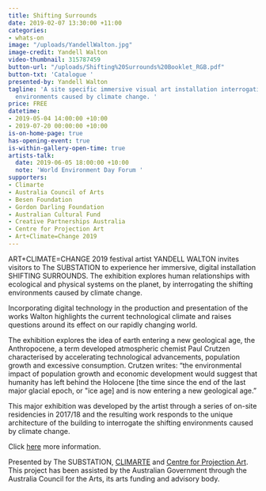 ```yaml
---
title: Shifting Surrounds
date: 2019-02-07 13:30:00 +11:00
categories:
- whats-on
image: "/uploads/YandellWalton.jpg"
image-credit: Yandell Walton
video-thumbnail: 315787459
button-url: "/uploads/Shifting%20Surrounds%20Booklet_RGB.pdf"
button-txt: 'Catalogue '
presented-by: Yandell Walton
tagline: 'A site specific immersive visual art installation interrogating the shifting
  environments caused by climate change. '
price: FREE
datetime:
- 2019-05-04 14:00:00 +10:00
- 2019-07-20 00:00:00 +10:00
is-on-home-page: true
has-opening-event: true
is-within-gallery-open-time: true
artists-talk:
  date: 2019-06-05 18:00:00 +10:00
  note: 'World Environment Day Forum '
supporters:
- Climarte
- Australia Council of Arts
- Besen Foundation
- Gordon Darling Foundation
- Australian Cultural Fund
- Creative Partnerships Australia
- Centre for Projection Art
- Art+Climate=Change 2019
---
```


ART+CLIMATE=CHANGE 2019 festival artist YANDELL WALTON invites visitors to The SUBSTATION to experience her immersive, digital installation SHIFTING SURROUNDS. The exhibition explores human relationships with ecological and physical systems on the planet, by interrogating the shifting environments caused by climate change. 

Incorporating digital technology in the production and presentation of the works Walton highlights the current technological climate and raises questions around its effect on our rapidly changing world.

The exhibition explores the idea of earth entering a new geological age, the Anthropocene, a term developed atmospheric chemist Paul Crutzen characterised by accelerating technological advancements, population growth and excessive consumption. Crutzen writes: “the environmental impact of population growth and economic development would suggest that humanity has left behind the Holocene [the time since the end of the last major glacial epoch, or "ice age] and is now entering a new geological age.” 

This major exhibition was developed by the artist through a series of on-site residencies in 2017/18 and the resulting work responds to the unique architecture of the building to interrogate the shifting environments caused by climate change. 


Click [here](www.artclimatechange.org) more information.


Presented by The SUBSTATION, [CLIMARTE](www.artclimatechange.org) and [Centre for Projection Art](https://www.centreforprojectionart.com.au/). This project has been assisted by the Australian Government through the Australia Council for the Arts, its arts funding and advisory body.

